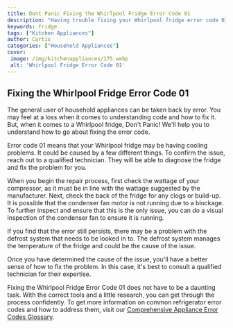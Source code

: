 ```yaml
---
title: Dont Panic Fixing the Whirlpool Fridge Error Code 01
description: "Having trouble fixing your Whirlpool fridge error code 01 Dont panic This blog post will provide a step-by-step guide to help identify and resolve the issue"
keywords: fridge
tags: ["Kitchen Appliances"]
author: Curtis
categories: ["Household Appliances"]
cover: 
 image: /img/kitchenappliances/175.webp
 alt: 'Whirlpool Fridge Error Code 01'
---
```

## Fixing the Whirlpool Fridge Error Code 01
The general user of household appliances can be taken back by error. You may feel at a loss when it comes to understanding code and how to fix it. But, when it comes to a Whirlpool fridge, Don't Panic! We'll help you to understand how to go about fixing the error code.

Error code 01 means that your Whirlpool fridge may be having cooling problems. It could be caused by a few different things. To confirm the issue, reach out to a qualified technician. They will be able to diagnose the fridge and fix the problem for you.

When you begin the repair process, first check the wattage of your compressor, as it must be in line with the wattage suggested by the manufacturer. Next, check the back of the fridge for any clogs or build-up. It is possible that the condenser fan motor is not running due to a blockage. To further inspect and ensure that this is the only issue, you can do a visual inspection of the condenser fan to ensure it is running.

If you find that the error still persists, there may be a problem with the defrost system that needs to be looked in to. The defrost system manages the temperature of the fridge and could be the cause of the issue.

Once you have determined the cause of the issue, you'll have a better sense of how to fix the problem. In this case, it's best to consult a qualified technician for their expertise.

Fixing the Whirlpool Fridge Error Code 01 does not have to be a daunting task. With the correct tools and a little research, you can get through the process confidently. To get more information on common refrigerator error codes and how to address them, visit our [Comprehensive Appliance Error Codes Glossary](./error-codes/).
